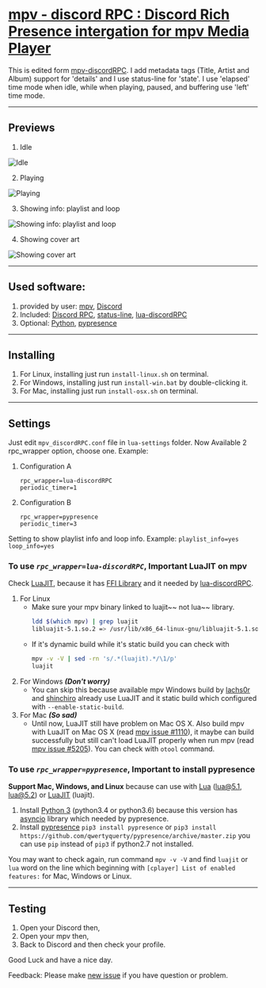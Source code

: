 # [mpv - discord RPC : Discord Rich Presence intergation for mpv Media Player](https://github.com/cniw/mpv-discordRPC)

This is edited form [mpv-discordRPC][mpv-discordRPC by noaione]. I add metadata 
tags (Title, Artist and Album) support for 'details' and I use status-line for 
'state'. I use 'elapsed' time mode when idle, while when playing, paused, and 
buffering use 'left' time mode.

---
## Previews
1. Idle

![Idle](https://github.com/cniw/mpv-discordRPC/raw/master/images/idle.png)

2. Playing

![Playing](https://github.com/cniw/mpv-discordRPC/raw/master/images/playing.png)

3. Showing info: playlist and loop

![Showing info: playlist and loop](https://github.com/cniw/mpv-discordRPC/raw/master/images/info.png)

4. Showing cover art

![Showing cover art](https://github.com/cniw/mpv-discordRPC/raw/master/images/coverart.png)

---
## Used software:
1. provided by user: [mpv][mpv], [Discord][discord]
2. Included: [Discord RPC][discord-rpc], [status-line][status-line], 
[lua-discordRPC][lua-discordRPC]
3. Optional: [Python][python], [pypresence][pypresence]

---
## Installing
1. For Linux, installing just run `install-linux.sh` on terminal.
2. For Windows, installing just run `install-win.bat` by double-clicking it.
3. For Mac, installing just run `install-osx.sh` on terminal.

---
## Settings
Just edit `mpv_discordRPC.conf` file in `lua-settings` folder. Now Available 2 
rpc_wrapper option, choose one. Example:
1. Configuration A
	```
	rpc_wrapper=lua-discordRPC
	periodic_timer=1
	```
2. Configuration B
	```
	rpc_wrapper=pypresence
	periodic_timer=3
	```
Setting to show playlist info and loop info. Example:
	```
	playlist_info=yes
	loop_info=yes
	```

### To use _`rpc_wrapper=lua-discordRPC`_, Important LuaJIT on mpv
Check [LuaJIT][luajit], because it has [FFI Library][ext_ffi] and it needed by 
[lua-discordRPC][lua-discordRPC].
1. For Linux
    - Make sure your mpv binary linked to luajit~~ not lua~~ library.
		```bash
		ldd $(which mpv) | grep luajit
		libluajit-5.1.so.2 => /usr/lib/x86_64-linux-gnu/libluajit-5.1.so.2 (0x00007f32e9a83000)
		```
    - If it's dynamic build while it's static build you can check with
		```bash
		mpv -v -V | sed -rn 's/.*(luajit).*/\1/p'
		luajit
		```
2. For Windows ***(Don't worry)***
   - You can skip this because available mpv Windows build by [lachs0r][lachs0r] 
   and [shinchiro][shinchiro] already use LuaJIT and it static build which 
   configured with `--enable-static-build`.
3. For Mac ***(So sad)***
   - Until now, LuaJIT still have problem on Mac OS X. Also build mpv with 
   LuaJIT on Mac OS X (read [mpv issue #1110][mpv issue #1110]), it maybe can 
   build successfully but still can't load LuaJIT properly when run mpv (read 
   [mpv issue #5205][mpv issue #5205]). You can check with `otool` command.

### To use _`rpc_wrapper=pypresence`_, Important to install pypresence
**Support Mac, Windows, and Linux** because can use with [Lua][lua] (lua@5.1, 
lua@5.2) or [LuaJIT][luajit] (luajit).
1. Install [Python 3][python] (python3.4 or python3.6) because this version has 
[asyncio][asyncio] library which needed by pypresence.
2. Install [pypresence][pypresence] `pip3 install pypresence` or `pip3 install 
https://github.com/qwertyquerty/pypresence/archive/master.zip` you can use `pip` 
instead of `pip3` if python2.7 not installed.

You may want to check again, run command `mpv -v -V` and find `luajit` or `lua` 
word on the line which beginning with `[cplayer] List of enabled features:` for 
Mac, Windows or Linux.

---
## Testing
1. Open your Discord then,
2. Open your mpv then,
3. Back to Discord and then check your profile. 


Good Luck and have a nice day.

Feedback: Please make [new issue](https://github.com/cniw/mpv-discordRPC/issues/new) 
if you have question or problem.

[mpv]: https://mpv.io/installation/
[discord]: https://discordapp.com/download
[discord-rpc]: https://github.com/discordapp/discord-rpc
[lua-discordRPC]: https://github.com/pfirsich/lua-discordRPC
[pypresence]: https://github.com/qwertyquerty/pypresence
[status-line]: https://github.com/mpv-player/mpv/raw/master/TOOLS/lua/status-line.lua
[mpv-discordRPC by noaione]: https://github.com/noaione/mpv-discordRPC
[luajit]: http://luajit.org/
[ext_ffi]: http://luajit.org/ext_ffi.html
[lua]: https://www.lua.org/
[mpv issue #1110]: https://github.com/mpv-player/mpv/issues/1110
[mpv issue #5205]: https://github.com/mpv-player/mpv/issues/5205
[lachs0r]: https://mpv.srsfckn.biz/
[shinchiro]: https://sourceforge.net/projects/mpv-player-windows/files
[python]: https://www.python.org/downloads/
[asyncio]: https://docs.python.org/3/library/asyncio.html

